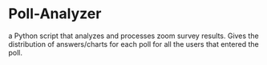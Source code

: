 # Poll-Analyzer
a Python script that analyzes and processes zoom survey results. Gives the distribution of answers/charts for each poll for all the users that entered the poll.
